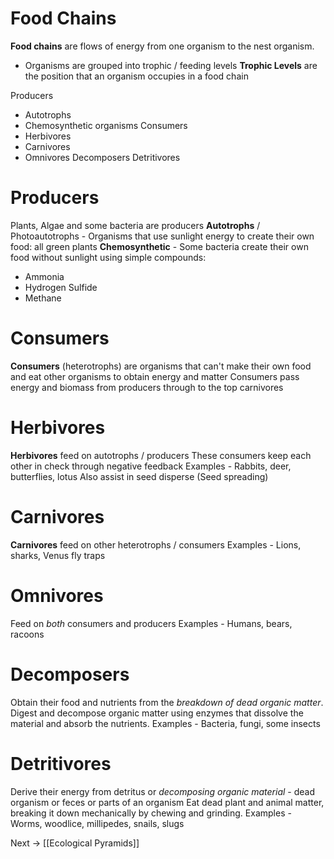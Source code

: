 # Food Chains
**Food chains** are flows of energy from one organism to the nest organism.
- Organisms are grouped into trophic / feeding levels
**Trophic Levels** are the position that an organism occupies in a food chain

Producers
- Autotrophs
- Chemosynthetic organisms
Consumers
- Herbivores
- Carnivores
- Omnivores
Decomposers
Detritivores
# Producers
Plants, Algae and some bacteria are producers
**Autotrophs** / Photoautotrophs - Organisms that use sunlight energy to create their own food: all green plants
**Chemosynthetic** - Some bacteria create their own food without sunlight using simple compounds:
- Ammonia
- Hydrogen Sulfide
- Methane
# Consumers
**Consumers** (heterotrophs) are organisms that can't make their own food and eat other organisms to obtain energy and matter
Consumers pass energy and biomass from producers through to the top carnivores
# Herbivores
**Herbivores** feed on autotrophs / producers
These consumers keep each other in check through negative feedback
Examples - Rabbits, deer, butterflies, lotus
Also assist in seed disperse (Seed spreading)
# Carnivores
**Carnivores** feed on other heterotrophs / consumers
Examples - Lions, sharks, Venus fly traps
# Omnivores
Feed on *both* consumers and producers
Examples - Humans, bears, racoons
# Decomposers
Obtain their food and nutrients from the *breakdown of dead organic matter*.
Digest and decompose organic matter using enzymes that dissolve the material and absorb the nutrients.
Examples - Bacteria, fungi, some insects
# Detritivores
Derive their energy from detritus or *decomposing organic material* - dead organism or feces or parts of an organism
Eat dead plant and animal matter, breaking it down mechanically by chewing and grinding.
Examples - Worms, woodlice, millipedes, snails, slugs

Next -> [[Ecological Pyramids]]
